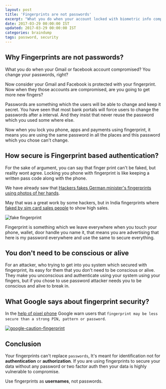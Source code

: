 ```yaml
---
layout: post
title: 'Fingerprints are not passwords'
excerpt: "What you do when your account locked with biometric info compromised?"
date: 2017-03-29 00:00:00 IST
updated: 2017-03-29 00:00:00 IST
categories: braindump
tags: password, security
---
```


## Why Fingerprints are not passwords?

What you do when your Gmail or facebook account compromised?
You change your passwords, right?

Now consider your Gmail and Facebook is protected with your fingerprint.
Now when they those accounts are compromised, are you going to get more new fingers?

Passwords are something which the users will be able to change and keep it secret.
You have seen that most bank portals will force users to change the passwords after a interval. 
And they insist that never reuse the password which you used some where else.

Now when you lock you phone, apps and payments using fingerprint, it means you are using the same password
in all the places and this password which you chose can't change.

## How secure is Fingerprint based authentication?

For the sake of argument, you can say that finger print can't be faked, but reality wont agree.
Locking you phone with fingerprint is like keeping a written pass code along with the phone.

We have already saw that [Hackers fakes German minister's fingerprints using photos of her hands](https://www.theguardian.com/technology/2014/dec/30/hacker-fakes-german-ministers-fingerprints-using-photos-of-her-hands). 

May that was a great work by some hackers, but in India fingerprints where [faked by sim card sales people](https://twitter.com/no2uid/status/832871156969410561) to show high sales.

![fake fingerprint](https://s3.ap-south-1.amazonaws.com/revathskumar-blog-images/2017/fingerprints/jio-fingerprintsales.png)

Fingerprint is something which we leave everywhere when you touch your phone, wallet, door
handle you name it, that means you are advertising that here is my password everywhere and 
use the same to secure everything.

## You don't need to be conscious or alive

For an attacker, who trying to get into you system which secured with fingerprint, its 
easy for them that you don't need to be conscious or alive. They make you unconscious and 
authenticate using your system using your fingers, but if you chose to use password
attacker needs you to be conscious and alive to break in.

## What Google says about fingerprint security? 

In the [help of pixel phone](https://support.google.com/pixelphone/answer/6300638) Google warn users
that `fingerprint may be less secure than a strong PIN, pattern or password`.

[![google-caution-fingerprint](https://s3.ap-south-1.amazonaws.com/revathskumar-blog-images/2017/fingerprints/google-caution-fingerprint.png)](https://support.google.com/pixelphone/answer/6300638)

## Conclusion

Your fingerprints can't replace `passwords`, It's meant for identification not for **authentication** or **authorization**.
If you are using fingerprints to secure your data without any password or two factor auth then your data is highly vulnerable to compromise.

Use fingerprints as **usernames**, not passwords.
